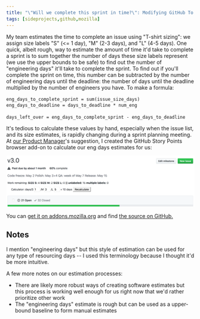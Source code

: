 ```yaml
---
title: "\"Will we complete this sprint in time?\": Modifying GitHub To Work For Us"
tags: [sideprojects,github,mozilla]
---
```

My team estimates the time to complete an issue using "T-shirt sizing": we assign size labels "S" (<= 1 day), "M" (2-3 days), and "L" (4-5 days). One quick, albeit rough, way to estimate the amount of time it'd take to complete a sprint is to sum together the number of days these size labels represent (we use the upper bounds to be safe) to find out the number of "engineering days" it'll take to complete the sprint. To find out if you'll complete the sprint on time, this number can be subtracted by the number of engineering days until the deadline: the number of days until the deadline multiplied by the number of engineers you have. To make a formula:
```
eng_days_to_complete_sprint = sum(issue_size_days)
eng_days_to_deadline = days_to_deadline * num_eng

days_left_over = eng_days_to_complete_sprint - eng_days_to_deadline
```

It's tedious to calculate these values by hand, especially when the issue list, and its size estimates, is rapidly changing during a sprint planning meeting. At [our Product Manager][barbara]'s suggestion, I created the GitHub Story Points browser add-on to calculate our eng days estimates for us:

![An example of GitHub Story Points in use](/im/posts/story-points-example.png)

You can [get it on addons.mozilla.org][amo] and find [the source on GitHub.][source]

## Notes
I mention "engineering days" but this style of estimation can be used for any type of resourcing days -- I used this terminology because I thought it'd be more intuitive.

A few more notes on our estimation processes:
- There are likely more robust ways of creating software estimates but this process is working well enough for us right now that we'd rather prioritize other work
- The "engineering days" estimate is rough but can be used as a upper-bound baseline to form manual estimates

[amo]: https://addons.mozilla.org/en-US/firefox/addon/github-story-points/
[source]: https://github.com/mcomella/github-story-points
[barbara]: https://twitter.com/bbinto
